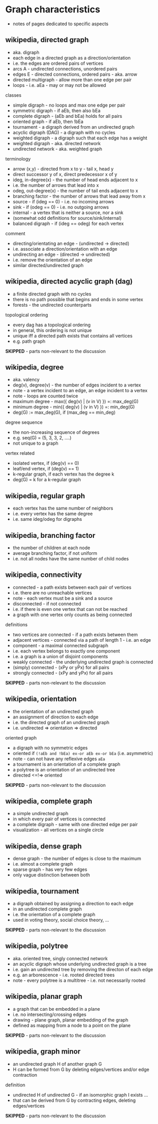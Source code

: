 
<!-- ======================================================================= -->
# Graph characteristics

* notes of pages dedicated to specific aspects

<!-- ======================================================================= -->
## wikipedia, directed graph

* aka. digraph
* each edge in a directed graph as a direction/orientation
* i.e. the edges are ordered pairs of vertices
* arcs A - undirected connections, unordered pairs
* edges E - directed connections, ordered pairs - aka. arrow
* directed multigraph - allow more than one edge per pair
* loops - i.e. aEa - may or may not be allowed

classes

* simple digraph - no loops and max one edge per pair
* symmetric digraph - if aEb, then also bEa
* complete digraph - (aEb and bEa) holds for all pairs
* oriented graph - if aEb, then !bEa
* tournament - a digraph derived from an undirected graph
* acyclic digraph (DAG) - a digraph with no cycles
* weighted digraph - a digraph such that each edge has a weight
* weighted digraph - aka. directed network
* undirected network - aka. weighted graph

terminology

* arrow (x,y) - directed from x to y - tail x, head y
* direct successor y of x, direct predecessor x of y
* ideg, in-degree(x) - the number of head ends adjacent to x
* i.e. the number of arrows that lead into x
* odeg, out-degree(x) - the number of tail ends adjacent to x
* branching factor - the number of arrows that lead away from x
* source - if (ideg == 0) - i.e. no incoming arrows
* sink - if (odeg == 0) - i.e. no outgoing arrows
* internal - a vertex that is neither a source, nor a sink
* (somewhat odd definitions for source/sink/internal)
* balanced digraph - if (ideg == odeg) for each vertex

comment

* directing/orientating an edge - (undirected -> directed)
* i.e. associate a direction/orientation with an edge
* undirecting an edge - (directed -> undirected)
* i.e. remove the orientation of an edge
* similar directed/undirected graph

<!-- ======================================================================= -->
## wikipedia, directed acyclic graph (dag)

* a finite directed graph with no cycles
* there is no path possible that begins and ends in some vertex
* forests - the undirected counterparts

topological ordering

* every dag has a topological ordering
* in general, this ordering is not unique
* unique iff a directed path exists that contains all vertices
* e.g. path graph

**SKIPPED** - parts non-relevant to the discussion

<!-- ======================================================================= -->
## wikipedia, degree

* aka. valency
* deg(v), degree(v) - the number of edges incident to a vertex
* note - a vertex incident to an edge, an edge incident to a vertex
* note - loops are counted twice
* maximum degree - max({ deg(v) | (v in V) }) =: max_deg(G)
* minimum degree - min({ deg(v) | (v in V) }) =: min_deg(G)
* deg(G) := max_deg(G), if (max_deg == min_deg)

degree sequence

* the non-increasing sequence of degrees
* e.g. seq(G) = (5, 3, 3, 2, ....)
* not unique to a graph

vertex related

* isolated vertex, if (deg(v) == 0)
* leaf/end vertex, if (deg(v) == 1)
* k-regular graph, if each vertex has the degree k
* deg(G) = k for a k-regular graph

<!-- ======================================================================= -->
## wikipedia, regular graph

* each vertex has the same number of neighbors
* i.e. every vertex has the same degree
* i.e. same ideg/odeg for digraphs

<!-- ======================================================================= -->
## wikipedia, branching factor

* the number of children at each node
* average branching factor, if not uniform
* i.e. not all nodes have the same number of child nodes

<!-- ======================================================================= -->
## wikipedia, connectivity

* connected - a path exists between each pair of vertices
* i.e. there are no unreachable vertices
* note - each vertex must be a sink and a source
* disconnected - if not connected
* i.e. if there is even one vertex that can not be reached
* a graph with one vertex only counts as being connected

definitions

* two vertices are connected - if a path exists between them
* adjacent vertices - connected via a path of length 1 - i.e. an edge
* component - a maximal connected subgraph
* i.e. each vertex belongs to exactly one component
* i.e. a graph is a union of disjoint components
* weakly connected - the underlying undirected graph is connected
* (simply) connected - (xPy or yPx) for all pairs
* strongly connected - (xPy and yPx) for all pairs

**SKIPPED** - parts non-relevant to the discussion

<!-- ======================================================================= -->
## wikipedia, orientation

* the orientation of an undirected graph
* an assignment of direction to each edge
* i.e. the directed graph of an undirected graph
* i.e. undirected => orientation => directed

oriented graph

* a digraph with no symmetric edges
* oriented if `(!aEb and !bEa) ex-or aEb ex-or bEa` (i.e. asymmetric)
* note - can not have any reflexive edges `aEa`
* a tournament is an orientation of a complete graph
* a polytree is an orientation of an undirected tree
* directed <=!=> oriented

**SKIPPED** - parts non-relevant to the discussion

<!-- ======================================================================= -->
## wikipedia, complete graph

* a simple undirected graph
* in which every pair of vertices is connected
* a complete digraph - same with one directed edge per pair
* visualization - all vertices on a single circle

<!-- ======================================================================= -->
## wikipedia, dense graph

* dense graph - the number of edges is close to the maximum
* i.e. almost a complete graph
* sparse graph - has very few edges
* only vague distinction between both

<!-- ======================================================================= -->
## wikipedia, tournament

* a digraph obtained by assigning a direction to each edge
* in an undirected complete graph
* i.e. the orientation of a complete graph
* used in voting theory, social choice theory, ...

**SKIPPED** - parts non-relevant to the discussion

<!-- ======================================================================= -->
## wikipedia, polytree

* aka. oriented tree, singly connected network
* an acyclic digraph whose underlying undirected graph is a tree
* i.e. gain an undirected tree by removing the directon of each edge
* e.g. an arborescence - i.e. rooted directed trees
* note - every polytree is a multitree - i.e. not necessarily rooted

<!-- ======================================================================= -->
## wikipedia, planar graph

* a graph that can be embedded in a plane
* i.e. no intersecting/crossing edges
* drawing - plane graph, planar embedding of the graph
* defined as mapping from a node to a point on the plane

**SKIPPED** - parts non-relevant to the discussion

<!-- ======================================================================= -->
## wikipedia, graph minor

* an undirected graph H of another graph G
* H can be formed from G by deleting edges/vertices and/or edge contraction

definition

* undirected H of undirected G - if an isomorphic graph I exists ...
* that can be derived from G by contracting edges, deleting edges/vertices

**SKIPPED** - parts non-relevant to the discussion
